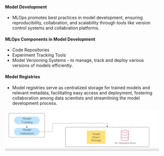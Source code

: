 #### Model Development 

- MLOps promotes best practices in model development, ensuring reproducibility, collabration, and scalability through tools like version control systems and collabration platforms. 


#### MLOps Components in Model Development 

- Code Repositories 
- Experiment Tracking Tools 
- Model Versioning Systems - to manage, track and deploy various versions of models efficiently. 


#### Model Registries 

- Model registries serve as centralized storage for trained models and relevant metadata, facilitating easy access and deployment, fostering collaboration among data scientists and streamlining the model development process. 


![alt text](modelregistries.png)


